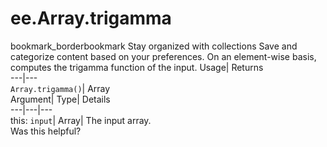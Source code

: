  
#  ee.Array.trigamma
bookmark_borderbookmark Stay organized with collections  Save and categorize content based on your preferences.
On an element-wise basis, computes the trigamma function of the input. 
Usage| Returns  
---|---  
`Array.trigamma()`| Array  
Argument| Type| Details  
---|---|---  
this: `input`| Array| The input array.  
Was this helpful?
